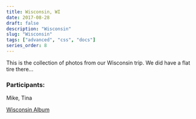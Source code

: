 ```yaml
---
title: Wisconsin, WI
date: 2017-08-28
draft: false
description: "Wisconsin"
slug: "Wisconsin"
tags: ["advanced", "css", "docs"]
series_order: 8
---
```


This is the collection of photos from our Wisconsin trip. We did have a flat tire there...

### Participants:
Mike, Tina

[Wisconsin Album](https://photos.app.goo.gl/Bijrvkf1X3ucBeSo1)